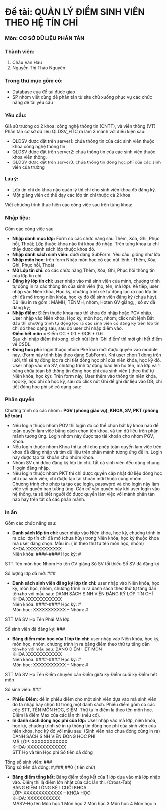 # Đề tài: QUẢN LÝ ĐIỂM SINH VIÊN THEO HỆ TÍN CHỈ
### Môn: CƠ SỞ DỮ LIỆU PHÂN TÁN
### Thành viên:
1. Châu Văn Hậu
2. Nguyễn Thị Thảo Nguyên
### Trong thư mục gồm có:
- Database của đề tài được giao
- SP nhóm viết dùng để phân tán từ site chủ xuống phục vụ các chức năng đề tài yêu cầu
### Yêu cầu: 
Giả sử trường có 2 khoa: công nghệ thông tin (CNTT),  và viễn thông (VT)  
Phân tán cơ sở dữ liệu QLDSV_HTC ra làm 3 mảnh với điều kiện sau: 
-	QLDSV được đặt trên server1: chứa thông tin của các sinh viên thuộc khoa công nghệ thông tin
-	QLDSV được đặt trên server2:  chứa thông tin của các sinh viên thuộc khoa viễn thông.
-	QLDSV được đặt trên server3:  chứa thông tin đóng học phí của các sinh viên của trường  
#### Lưu ý: 
-	Lớp tín chỉ do khoa nào quản lý thì chỉ cho sinh viên khoa đó đăng ký. 
-	Một giảng viên có thể dạy các lớp tín chỉ thuộc cả 2 khoa

Viết chương trình thực hiện các công việc sau trên từng khoa:
### Nhập liệu: 
Gồm các công việc sau
- **Nhập danh mục lớp:** Form có các chức năng sau Thêm, Xóa, Ghi, Phục hồi, Thoát; Lớp thuộc khoa nào thì khoa đó nhập. Trên từng khoa ta chỉ thấy được danh sách lớp thuộc khoa đó.
- **Nhập danh sách sinh viên:** dưới dạng SubForm. Yêu cầu: giống như lớp
- **Nhập môn học:** trên form Nhập môn học có các nút lệnh : Thêm, Xóa,  Ghi, Phục hồi, Thoát
- **Mở Lớp tín chỉ:** có các chức năng Thêm, Xóa, Ghi, Phục hồi thông tin của lớp tín chỉ
- **Đăng ký lớp tín chỉ:** user nhập vào mã sinh viên của mình, chương trình tự động in ra các thông tin của sinh viên (họ, tên, mã lớp).  Kế tiếp, user nhập vào Niên khóa, Học kỳ, chương trình sẽ tự động lọc ra các lớp tín chỉ đã mở trong niên khóa, học kỳ đó để sinh viên đăng ký (chưa hủy). Dữ liệu in ra gồm : MAMH, TENMH, nhóm, Hoten GV giảng, , số sv đã đăng ký;
- **Nhập điểm:**  Điểm thuộc khoa nào thì khoa đó nhập hoặc PGV nhập. User nhập vào Niên khóa, Học kỳ, môn học, nhóm; click nút lệnh Bắt đầu thì chương trình tự động lọc ra các sinh viên có đăng ký trên lớp tín chỉ đó theo dạng sau, sau đó user chỉ nhập điểm vào.    				
**Điểm hết môn** = Điểm CC * 0.1 + ĐCK * 0.6   
    Sau khi nhập điểm thi xong, click nút lệnh ‘Ghi điểm’ thì mới ghi hết điểm về CSDL. 
- **Đóng học phí:** login thuộc nhóm PkeToan mới được quyền vào module này. (Form này trình bày theo dạng SubForm). Khi user chọn 1 dòng trên lưới, thì sẽ tự động lọc ra chi tiết đóng học phí của niên khóa, học kỳ đó.
User nhập vào mã SV, chương trình tự động load lên họ tên, mã lớp và 1 bảng chứa tòan bộ thông tin đóng học phí của sinh viên ( theo thứ tự Niên khóa, học kỳ):
Trên form này, User thêm vào thông tin niên khóa, học kỳ, học phí cả học kỳ, sau đó click nút Ghi để ghi dữ liệu vào DB; chi tiết đóng học phí sẽ có dạng sau:
### Phân quyền 
Chương trình có các nhóm : **PGV (phòng giáo vụ), KHOA, SV, PKT (phòng kế toán)**
-  Nếu login thuộc nhóm PGV thì login đó có thể chọn bất kỳ khoa nào để toàn quyền làm việc bằng cách chọn tên khoa, và tìm dữ liệu trên phân mảnh tương ứng. Login nhóm này được tạo tài khoản cho nhóm PGV, Khoa.  
-  Nếu login thuộc nhóm Khoa thì ta chỉ cho phép toàn quyền làm việc trên khoa đã đăng nhập   và tìm dữ liệu trên phân mảnh tương ứng để in. Login này được tạo tài khoản cho nhóm Khoa.
- Nhóm SV chỉ được đăng ký lớp tín chỉ. Tất cả sinh viên đều dùng chung 1 login đăng nhập.  
- Nếu login thuộc nhóm PKT thì chỉ được quyền cập nhật dữ liệu đóng học phí của sinh viên, chỉ được tạo tài khoản mới thuộc cùng nhóm.  
Chương trình cho phép ta tạo các login, password và cho login này làm việc với quyền hạn tương ứng. Căn cứ vào quyền này khi user login vào hệ thống, ta sẽ biết người đó được quyền làm việc với mảnh phân tán nào hay trên tất cả các phân mảnh. 
### In ấn
Gồm các chức năng sau:
- **Danh sách lớp tín chỉ:** user nhập vào Niên khóa, học kỳ, chương trình in ra các lớp tín chỉ đã mở (chưa hủy) trong Niên khóa, học kỳ thuộc khoa mà user đang chọn. Mẫu in: ( in theo thứ tự tên môn học, nhóm)  
KHOA XXXXXXXXXXXX  
Niên khóa: ####-####   Học kỳ: #  

STT	Tên môn học	Nhóm	Họ tên GV giảng	Số SV tối thiểu	Số SV đã đăng ký  
					
Số lượng lớp đã mở: ###  
- **Danh sách sinh viên đăng ký lớp tín chỉ:**  user nhập vào Niên khóa, học kỳ, môn học, nhóm, chương trình in ra danh sách theo thứ tự tăng dần tên+họ với mẫu sau:
DANH SÁCH SINH VIÊN ĐĂNG KÝ LỚP TÍN CHỈ  
KHOA XXXXXXXXXXXX  
Niên khóa: ####-####   Học kỳ: #  
Môn học: XXXXXXXXXXX – Nhóm: #  

STT	Mã SV	Họ	Tên	Phái	Mã lớp  
					
Số sinh viên đã đăng ký: ###  
- **Bảng điểm môn học của 1 lớp tín chỉ:** user nhập vào Niên khóa, học kỳ, môn học, nhóm, chương trình in ra bảng điểm theo thứ tự tăng dần tên+họ với mẫu sau:
BẢNG ĐIỂM HẾT MÔN  
KHOA XXXXXXXXXXXX  
Niên khóa: ####-####   Học kỳ: #  
Môn học: XXXXXXXXXXX – Nhóm: #  

STT	Mã SV	Họ	Tên	Điểm chuyên cần	Điểm giữa kỳ	Điểm cuối kỳ	Điểm hết môn  
							
Số sinh viên: ###  
- **Phiếu Điểm:**  để in phiếu điểm cho một sinh viên dựa vào mã sinh viên do ta nhập hay chọn từ trong một danh sách.
Phiếu điểm gồm có các cột: STT, TÊN MÔN HỌC, ĐIỂM. Thứ tự  in điểm là theo tên môn học. Điểm là điểm Max của các lần thi (nếu có).
- **In danh sách đóng học phí của lớp:** User nhập vào mã lớp, niên khóa, học kỳ, chương trình sẽ in ra thông tin đóng học phí của sinh viên của niên khóa, học kỳ đó với mẫu sau: (Sinh viên nào chưa đóng cũng in ra)  
DANH SÁCH SINH VIÊN ĐÓNG HỌC PHÍ  
MÃ LỚP: XXXXXXXXXXXX  
KHOA: XXXXXXXXXXXXX  
STT	Họ và tên	Học phí	Số tiền đã đóng  
			
Tổng số sinh viên: ###  
Tổng số tiền đã đóng: #,###,##0 ( tiền chữ)   
- **Bảng điểm tổng kết:** Bảng điểm tổng kết của 1 lớp dựa vào mã lớp nhập vào. Điểm thi là điểm lớn nhất của các lần thi. (Cross-Tab)   
BẢNG ĐIỂM TỔNG KẾT CUỐI KHÓA  
LỚP: XXXXXXXXXXXXX – KHÓA HỌC:   
KHOA: XXXXXXXXXXX  
MASV-Họ tên	Môn học 1	Môn học 2	Môn học 3	Môn học 4	Môn học n  
					


